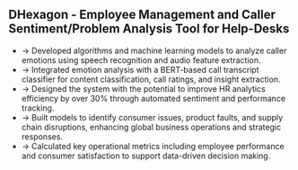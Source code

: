 ## DHexagon - Employee Management and Caller Sentiment/Problem Analysis Tool for Help-Desks

- -> Developed algorithms and machine learning models to analyze caller emotions using speech recognition and audio feature extraction.
- -> Integrated emotion analysis with a BERT-based call transcript classifier for content classification, call ratings, and insight extraction.
- -> Designed the system with the potential to improve HR analytics efficiency by over 30% through automated sentiment and performance tracking.
- -> Built models to identify consumer issues, product faults, and supply chain disruptions, enhancing global business operations and strategic responses.
- -> Calculated key operational metrics including employee performance and consumer satisfaction to support data-driven decision making.
